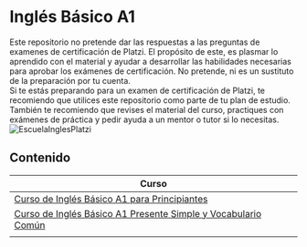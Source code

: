 # Inglés Básico A1
Este repositorio no pretende dar las respuestas a las preguntas de examenes de certificación de Platzi. El propósito de este, es plasmar lo aprendido con el material y ayudar a desarrollar las habilidades necesarias para aprobar los exámenes de certificación. No pretende, ni es un sustituto de la preparación por tu cuenta. <br>
Si te estás preparando para un examen de certificación de Platzi, te recomiendo que utilices este repositorio como parte de tu plan de estudio. También te recomiendo que revises el material del curso, practiques con exámenes de práctica y pedir ayuda a un mentor o tutor si lo necesitas.<br>
![EscuelaInglesPlatzi](https://github.com/r3l4x1n/Platzi-English-Academy/assets/127248381/cb411c9d-a3ea-4723-8fba-9be3b9e325e7)

## Contenido

|Curso|
|-----------|
|[Curso de Inglés Básico A1 para Principiantes](https://github.com/r3l4x1n/Platzi-English-Academy/blob/main/Nivel%20B%C3%A1sico/Ingl%C3%A9s%20B%C3%A1sico%20A1/Curso%20de%20Ingl%C3%A9s%20B%C3%A1sico%20A1%20para%20Principiantes.md)| 
|[Curso de Inglés Básico A1 Presente Simple y Vocabulario Común](https://github.com/r3l4x1n/Platzi-English-Academy/blob/main/Nivel%20B%C3%A1sico/Ingl%C3%A9s%20B%C3%A1sico%20A1/Curso%20de%20Ingl%C3%A9s%20B%C3%A1sico%20A1%20Presente%20Simple%20y%20Vocabulario%20Com%C3%BAn.md)|
|[]()|
